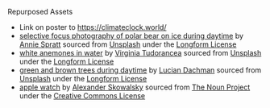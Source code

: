 Repurposed Assets
* Link on poster to https://climateclock.world/
* [selective focus photography of polar bear on ice during daytime](https://unsplash.com/photos/SVmUgfl-Fjg ) by [Annie Spratt](https://unsplash.com/@anniespratt) sourced from [Unsplash](https://unsplash.com/) under the [Longform License](https://unsplash.com/license)
* [white anemones in water](https://unsplash.com/photos/Utqq2PId0UE) by [Virginia Tudorancea](https://unsplash.com/@vivitu) sourced from [Unsplash](https://unsplash.com/) under the [Longform License](https://unsplash.com/license)
* [green and brown trees during daytime](https://unsplash.com/photos/N3wu_iOX0jw) by [Lucian Dachman](https://unsplash.com/@luciandachman) sourced from [Unsplash](https://unsplash.com/) under the [Longform License](https://unsplash.com/license)
* [apple watch](https://thenounproject.com/search/?q=apple+watch&i=1667714) by [Alexander Skowalsky](https://thenounproject.com/sandorsz/) sourced from [The Noun Project](https://thenounproject.com/) under the [Creative Commons License](https://creativecommons.org/licenses/by/3.0/us/legalcode)
